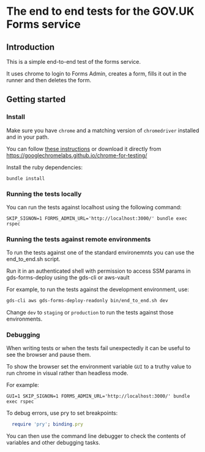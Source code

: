 # The end to end tests for the GOV.UK Forms service

## Introduction

This is a simple end-to-end test of the forms service.

It uses chrome to login to Forms Admin, creates a form, fills it out in the
runner and then deletes the form.

## Getting started

### Install

Make sure you have `chrome` and a matching version of `chromedriver` installed and in your path.

You can follow [these instructions](https://chromedriver.chromium.org/getting-started) or download it directly from https://googlechromelabs.github.io/chrome-for-testing/

Install the ruby dependencies:

```
bundle install
```

### Running the tests locally

You can run the tests against localhost using the following command: 

```
SKIP_SIGNON=1 FORMS_ADMIN_URL='http://localhost:3000/' bundle exec rspec
```

### Running the tests against remote environments

To run the tests against one of the standard environemnts you can use the end_to_end.sh script.

Run it in an authenticated shell with permission to access SSM params in gds-forms-deploy using the gds-cli or aws-vault

For example, to run the tests against the development environment, use:

```bash
gds-cli aws gds-forms-deploy-readonly bin/end_to_end.sh dev
```

Change `dev` to `staging` or `production` to run the tests against those environments.

### Debugging

When writing tests or when the tests fail unexpectedly it can be useful to see
the browser and pause them.

To show the browser set the environment variable `GUI` to a truthy value to run
chrome in visual rather than headless mode.

For example:

```
GUI=1 SKIP_SIGNON=1 FORMS_ADMIN_URL='http://localhost:3000/' bundle exec rspec
```

To debug errors, use pry to set breakpoints:

```ruby
  require 'pry'; binding.pry
```

You can then use the command line debugger to check the contents of variables and other debugging tasks.
